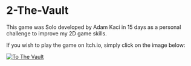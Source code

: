 # 2-The-Vault

This game was Solo developed by Adam Kaci in 15 days as a personal challenge to improve my 2D game skills.

If you wish to play the game on Itch.io, simply click on the image below:

[![To The Vault](https://img.itch.zone/aW1nLzEzNjU5MjMyLnBuZw==/original/sLALXZ.png)](https://stickguy101.itch.io/to-the-vault)
